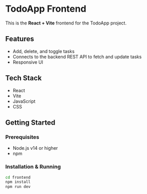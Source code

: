 # TodoApp Frontend

This is the **React + Vite** frontend for the TodoApp project.

## Features

- Add, delete, and toggle tasks
- Connects to the backend REST API to fetch and update tasks
- Responsive UI

## Tech Stack

- React
- Vite
- JavaScript
- CSS

## Getting Started

### Prerequisites

- Node.js v14 or higher
- npm

### Installation & Running

```bash
cd frontend
npm install
npm run dev

